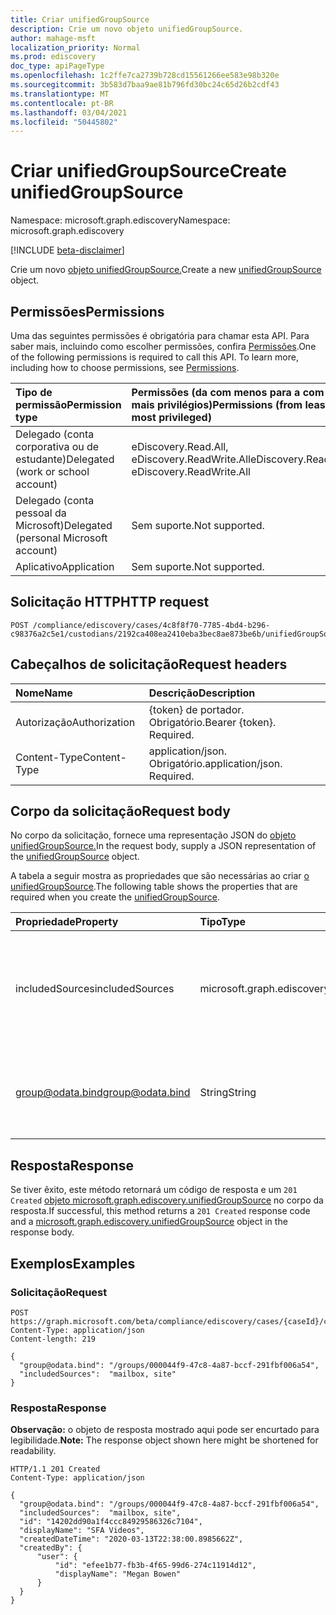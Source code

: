 ```yaml
---
title: Criar unifiedGroupSource
description: Crie um novo objeto unifiedGroupSource.
author: mahage-msft
localization_priority: Normal
ms.prod: ediscovery
doc_type: apiPageType
ms.openlocfilehash: 1c2ffe7ca2739b728cd15561266ee583e98b320e
ms.sourcegitcommit: 3b583d7baa9ae81b796fd30bc24c65d26b2cdf43
ms.translationtype: MT
ms.contentlocale: pt-BR
ms.lasthandoff: 03/04/2021
ms.locfileid: "50445802"
---
```

# <a name="create-unifiedgroupsource"></a><span data-ttu-id="4edeb-103">Criar unifiedGroupSource</span><span class="sxs-lookup"><span data-stu-id="4edeb-103">Create unifiedGroupSource</span></span>

<span data-ttu-id="4edeb-104">Namespace: microsoft.graph.ediscovery</span><span class="sxs-lookup"><span data-stu-id="4edeb-104">Namespace: microsoft.graph.ediscovery</span></span>

[!INCLUDE [beta-disclaimer](../../includes/beta-disclaimer.md)]

<span data-ttu-id="4edeb-105">Crie um novo [objeto unifiedGroupSource.](../resources/ediscovery-unifiedgroupsource.md)</span><span class="sxs-lookup"><span data-stu-id="4edeb-105">Create a new [unifiedGroupSource](../resources/ediscovery-unifiedgroupsource.md) object.</span></span>

## <a name="permissions"></a><span data-ttu-id="4edeb-106">Permissões</span><span class="sxs-lookup"><span data-stu-id="4edeb-106">Permissions</span></span>

<span data-ttu-id="4edeb-p101">Uma das seguintes permissões é obrigatória para chamar esta API. Para saber mais, incluindo como escolher permissões, confira [Permissões](/graph/permissions-reference).</span><span class="sxs-lookup"><span data-stu-id="4edeb-p101">One of the following permissions is required to call this API. To learn more, including how to choose permissions, see [Permissions](/graph/permissions-reference).</span></span>

|<span data-ttu-id="4edeb-109">Tipo de permissão</span><span class="sxs-lookup"><span data-stu-id="4edeb-109">Permission type</span></span>|<span data-ttu-id="4edeb-110">Permissões (da com menos para a com mais privilégios)</span><span class="sxs-lookup"><span data-stu-id="4edeb-110">Permissions (from least to most privileged)</span></span>|
|:---|:---|
|<span data-ttu-id="4edeb-111">Delegado (conta corporativa ou de estudante)</span><span class="sxs-lookup"><span data-stu-id="4edeb-111">Delegated (work or school account)</span></span>|<span data-ttu-id="4edeb-112">eDiscovery.Read.All, eDiscovery.ReadWrite.All</span><span class="sxs-lookup"><span data-stu-id="4edeb-112">eDiscovery.Read.All, eDiscovery.ReadWrite.All</span></span>|
|<span data-ttu-id="4edeb-113">Delegado (conta pessoal da Microsoft)</span><span class="sxs-lookup"><span data-stu-id="4edeb-113">Delegated (personal Microsoft account)</span></span>|<span data-ttu-id="4edeb-114">Sem suporte.</span><span class="sxs-lookup"><span data-stu-id="4edeb-114">Not supported.</span></span>|
|<span data-ttu-id="4edeb-115">Aplicativo</span><span class="sxs-lookup"><span data-stu-id="4edeb-115">Application</span></span>|<span data-ttu-id="4edeb-116">Sem suporte.</span><span class="sxs-lookup"><span data-stu-id="4edeb-116">Not supported.</span></span>|

## <a name="http-request"></a><span data-ttu-id="4edeb-117">Solicitação HTTP</span><span class="sxs-lookup"><span data-stu-id="4edeb-117">HTTP request</span></span>

<!-- {
  "blockType": "ignored"
}
-->

``` http
POST /compliance/ediscovery/cases/4c8f8f70-7785-4bd4-b296-c98376a2c5e1/custodians/2192ca408ea2410eba3bec8ae873be6b/unifiedGroupSources
```

## <a name="request-headers"></a><span data-ttu-id="4edeb-118">Cabeçalhos de solicitação</span><span class="sxs-lookup"><span data-stu-id="4edeb-118">Request headers</span></span>

|<span data-ttu-id="4edeb-119">Nome</span><span class="sxs-lookup"><span data-stu-id="4edeb-119">Name</span></span>|<span data-ttu-id="4edeb-120">Descrição</span><span class="sxs-lookup"><span data-stu-id="4edeb-120">Description</span></span>|
|:---|:---|
|<span data-ttu-id="4edeb-121">Autorização</span><span class="sxs-lookup"><span data-stu-id="4edeb-121">Authorization</span></span>|<span data-ttu-id="4edeb-p102">{token} de portador. Obrigatório.</span><span class="sxs-lookup"><span data-stu-id="4edeb-p102">Bearer {token}. Required.</span></span>|
|<span data-ttu-id="4edeb-124">Content-Type</span><span class="sxs-lookup"><span data-stu-id="4edeb-124">Content-Type</span></span>|<span data-ttu-id="4edeb-p103">application/json. Obrigatório.</span><span class="sxs-lookup"><span data-stu-id="4edeb-p103">application/json. Required.</span></span>|

## <a name="request-body"></a><span data-ttu-id="4edeb-127">Corpo da solicitação</span><span class="sxs-lookup"><span data-stu-id="4edeb-127">Request body</span></span>

<span data-ttu-id="4edeb-128">No corpo da solicitação, fornece uma representação JSON do [objeto unifiedGroupSource.](../resources/ediscovery-unifiedgroupsource.md)</span><span class="sxs-lookup"><span data-stu-id="4edeb-128">In the request body, supply a JSON representation of the [unifiedGroupSource](../resources/ediscovery-unifiedgroupsource.md) object.</span></span>

<span data-ttu-id="4edeb-129">A tabela a seguir mostra as propriedades que são necessárias ao criar [o unifiedGroupSource](../resources/ediscovery-unifiedgroupsource.md).</span><span class="sxs-lookup"><span data-stu-id="4edeb-129">The following table shows the properties that are required when you create the [unifiedGroupSource](../resources/ediscovery-unifiedgroupsource.md).</span></span>

|<span data-ttu-id="4edeb-130">Propriedade</span><span class="sxs-lookup"><span data-stu-id="4edeb-130">Property</span></span>|<span data-ttu-id="4edeb-131">Tipo</span><span class="sxs-lookup"><span data-stu-id="4edeb-131">Type</span></span>|<span data-ttu-id="4edeb-132">Descrição</span><span class="sxs-lookup"><span data-stu-id="4edeb-132">Description</span></span>|
|:---|:---|:---|
|<span data-ttu-id="4edeb-133">includedSources</span><span class="sxs-lookup"><span data-stu-id="4edeb-133">includedSources</span></span>|<span data-ttu-id="4edeb-134">microsoft.graph.ediscovery.sourceType</span><span class="sxs-lookup"><span data-stu-id="4edeb-134">microsoft.graph.ediscovery.sourceType</span></span>|<span data-ttu-id="4edeb-135">Especifica quais fontes estão incluídas neste grupo.</span><span class="sxs-lookup"><span data-stu-id="4edeb-135">Specifies which sources are included in this group.</span></span> <span data-ttu-id="4edeb-136">Os valores possíveis são: `mailbox` e `site`.</span><span class="sxs-lookup"><span data-stu-id="4edeb-136">Possible values are: `mailbox`, `site`.</span></span>|
|<span data-ttu-id="4edeb-137">group@odata.bind</span><span class="sxs-lookup"><span data-stu-id="4edeb-137">group@odata.bind</span></span>|<span data-ttu-id="4edeb-138">String</span><span class="sxs-lookup"><span data-stu-id="4edeb-138">String</span></span>|<span data-ttu-id="4edeb-139">ID do grupo.</span><span class="sxs-lookup"><span data-stu-id="4edeb-139">ID of the group.</span></span> <span data-ttu-id="4edeb-140">Para obter a ID do grupo, use a [operação Listar grupos.](../api/group-list.md)</span><span class="sxs-lookup"><span data-stu-id="4edeb-140">To get the group ID, use the [List groups](../api/group-list.md) operation.</span></span>|

## <a name="response"></a><span data-ttu-id="4edeb-141">Resposta</span><span class="sxs-lookup"><span data-stu-id="4edeb-141">Response</span></span>

<span data-ttu-id="4edeb-142">Se tiver êxito, este método retornará um código de resposta e um `201 Created` [objeto microsoft.graph.ediscovery.unifiedGroupSource](../resources/ediscovery-unifiedgroupsource.md) no corpo da resposta.</span><span class="sxs-lookup"><span data-stu-id="4edeb-142">If successful, this method returns a `201 Created` response code and a [microsoft.graph.ediscovery.unifiedGroupSource](../resources/ediscovery-unifiedgroupsource.md) object in the response body.</span></span>

## <a name="examples"></a><span data-ttu-id="4edeb-143">Exemplos</span><span class="sxs-lookup"><span data-stu-id="4edeb-143">Examples</span></span>

### <a name="request"></a><span data-ttu-id="4edeb-144">Solicitação</span><span class="sxs-lookup"><span data-stu-id="4edeb-144">Request</span></span>

<!-- {
  "blockType": "request",
  "name": "create_unifiedgroupsource_from_"
}
-->

``` http
POST https://graph.microsoft.com/beta/compliance/ediscovery/cases/{caseId}/custodians/{custodianId}/unifiedGroupSources
Content-Type: application/json
Content-length: 219

{
  "group@odata.bind": "/groups/000044f9-47c8-4a87-bccf-291fbf006a54",
  "includedSources":  "mailbox, site"
}
```

### <a name="response"></a><span data-ttu-id="4edeb-145">Resposta</span><span class="sxs-lookup"><span data-stu-id="4edeb-145">Response</span></span>

<span data-ttu-id="4edeb-146">**Observação:** o objeto de resposta mostrado aqui pode ser encurtado para legibilidade.</span><span class="sxs-lookup"><span data-stu-id="4edeb-146">**Note:** The response object shown here might be shortened for readability.</span></span>
<!-- {
  "blockType": "response",
  "truncated": true,
  "@odata.type": "microsoft.graph.ediscovery.unifiedGroupSource"
}
-->

``` http
HTTP/1.1 201 Created
Content-Type: application/json

{
  "group@odata.bind": "/groups/000044f9-47c8-4a87-bccf-291fbf006a54",
  "includedSources":  "mailbox, site",
  "id": "14202dd90a1f4ccc84929586326c7104",
  "displayName": "SFA Videos",
  "createdDateTime": "2020-03-13T22:38:00.8985662Z",
  "createdBy": {
      "user": {
          "id": "efee1b77-fb3b-4f65-99d6-274c11914d12",
          "displayName": "Megan Bowen"
      }
  }
}
```
